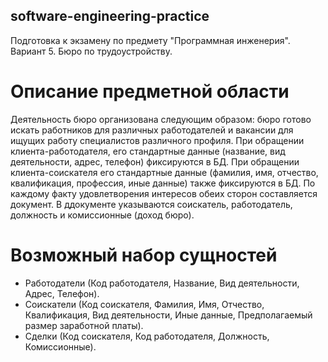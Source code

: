 ## software-engineering-practice
Подготовка к экзамену по предмету "Программная инженерия".
Вариант 5. Бюро по трудоустройству.
# Описание предметной области
Деятельность бюро организована следующим образом:
бюро готово искать работников для различных работодателей
и вакансии для ищущих работу специалистов различного профиля.
При обращении клиента-работодателя, его стандартные данные (название, вид деятельности, адрес, телефон) фиксируются в БД.
При обращении клиента-соискателя его стандартные данные (фамилия, имя, отчество, квалификация, профессия, иные данные) также фиксируются в БД.
По каждому факту удовлетворения интересов обеих сторон составляется документ. В ддокументе указываются соискатель, работодатель, должность и комиссионные (доход бюро).
# Возможный набор сущностей
- Работодатели (Код работодателя, Название, Вид деятельности, Адрес, Телефон).
- Соискатели (Код соискателя, Фамилия, Имя, Отчество, Квалификация, Вид деятельности, Иные данные, Предполагаемый размер заработной платы).
- Сделки (Код соискателя, Код работодателя, Должность, Комиссионные).